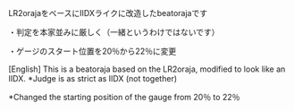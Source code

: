 LR2orajaをベースにIIDXライクに改造したbeatorajaです

 ・判定を本家並みに厳しく（一緒というわけではないです）

 ・ゲージのスタート位置を20％から22％に変更

[English]
This is a beatoraja based on the LR2oraja, modified to look like an IIDX.
 *Judge is as strict as IIDX (not together)

 *Changed the starting position of the gauge from 20％ to 22％





